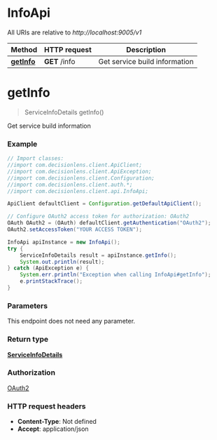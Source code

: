 # InfoApi

All URIs are relative to *http://localhost:9005/v1*

Method | HTTP request | Description
------------- | ------------- | -------------
[**getInfo**](InfoApi.md#getInfo) | **GET** /info | Get service build information


<a name="getInfo"></a>
# **getInfo**
> ServiceInfoDetails getInfo()

Get service build information

### Example
```java
// Import classes:
//import com.decisionlens.client.ApiClient;
//import com.decisionlens.client.ApiException;
//import com.decisionlens.client.Configuration;
//import com.decisionlens.client.auth.*;
//import com.decisionlens.client.api.InfoApi;

ApiClient defaultClient = Configuration.getDefaultApiClient();

// Configure OAuth2 access token for authorization: OAuth2
OAuth OAuth2 = (OAuth) defaultClient.getAuthentication("OAuth2");
OAuth2.setAccessToken("YOUR ACCESS TOKEN");

InfoApi apiInstance = new InfoApi();
try {
    ServiceInfoDetails result = apiInstance.getInfo();
    System.out.println(result);
} catch (ApiException e) {
    System.err.println("Exception when calling InfoApi#getInfo");
    e.printStackTrace();
}
```

### Parameters
This endpoint does not need any parameter.

### Return type

[**ServiceInfoDetails**](ServiceInfoDetails.md)

### Authorization

[OAuth2](../README.md#OAuth2)

### HTTP request headers

 - **Content-Type**: Not defined
 - **Accept**: application/json

